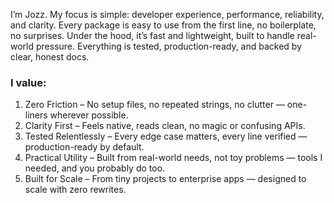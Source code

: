 I’m Jozz. My focus is simple: developer experience, performance, reliability, and clarity. Every package is easy to use from the first line, no boilerplate, no surprises. Under the hood, it’s fast and lightweight, built to handle real-world pressure. Everything is tested, production-ready, and backed by clear, honest docs.

### I value:

1. Zero Friction – No setup files, no repeated strings, no clutter — one-liners wherever possible.
2. Clarity First – Feels native, reads clean, no magic or confusing APIs.
3. Tested Relentlessly – Every edge case matters, every line verified — production-ready by default.
4. Practical Utility – Built from real-world needs, not toy problems — tools I needed, and you probably do too.
5. Built for Scale – From tiny projects to enterprise apps — designed to scale with zero rewrites.
